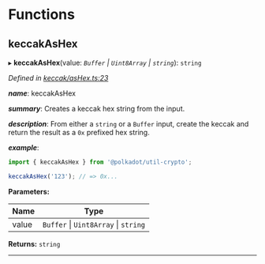 

# Functions

<a id="keccakashex"></a>

##  keccakAsHex

▸ **keccakAsHex**(value: *`Buffer` \| `Uint8Array` \| `string`*): `string`

*Defined in [keccak/asHex.ts:23](https://github.com/polkadot-js/common/blob/5dc8e87/packages/util-crypto/src/keccak/asHex.ts#L23)*

*__name__*: keccakAsHex

*__summary__*: Creates a keccak hex string from the input.

*__description__*: From either a `string` or a `Buffer` input, create the keccak and return the result as a `0x` prefixed hex string.

*__example__*:   

```javascript
import { keccakAsHex } from '@polkadot/util-crypto';

keccakAsHex('123'); // => 0x...
```

**Parameters:**

| Name | Type |
| ------ | ------ |
| value | `Buffer` \| `Uint8Array` \| `string` |

**Returns:** `string`

___

